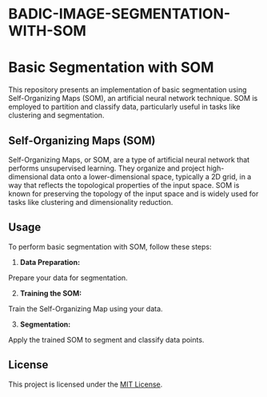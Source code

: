 # BADIC-IMAGE-SEGMENTATION-WITH-SOM

# Basic Segmentation with SOM

This repository presents an implementation of basic segmentation using Self-Organizing Maps (SOM), an artificial neural network technique. SOM is employed to partition and classify data, particularly useful in tasks like clustering and segmentation.

## Self-Organizing Maps (SOM)

Self-Organizing Maps, or SOM, are a type of artificial neural network that performs unsupervised learning. They organize and project high-dimensional data onto a lower-dimensional space, typically a 2D grid, in a way that reflects the topological properties of the input space. SOM is known for preserving the topology of the input space and is widely used for tasks like clustering and dimensionality reduction.


## Usage

To perform basic segmentation with SOM, follow these steps:

1. **Data Preparation:**

Prepare your data for segmentation.

2. **Training the SOM:**

Train the Self-Organizing Map using your data.

3. **Segmentation:**

Apply the trained SOM to segment and classify data points.

## License

This project is licensed under the [MIT License](LICENSE).



